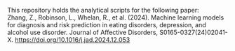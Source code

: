 This repository holds the analytical scripts for the following paper:  
Zhang, Z., Robinson, L., Whelan, R., et al. (2024). Machine learning models for diagnosis and risk prediction in eating disorders, depression, and alcohol use disorder. Journal of Affective Disorders, S0165-0327(24)02041-X. https://doi.org/10.1016/j.jad.2024.12.053
